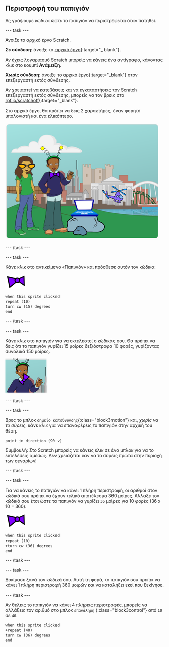 ## Περιστροφή του παπιγιόν

Ας γράψουμε κώδικα ώστε το παπιγιόν να περιστρέφεται όταν πατηθεί.

--- task ---

Άνοιξε το αρχικό έργο Scratch.

**Σε σύνδεση**: άνοιξε το [αρχικό έργο](http://rpf.io/tech-toys-on){:target="_ blank"}.

Αν έχεις λογαριασμό Scratch μπορείς να κάνεις ένα αντίγραφο, κάνοντας κλικ στο κουμπί **Ανάμειξη**.

**Χωρίς σύνδεση**: άνοιξε το [αρχικό έργο](http://rpf.io/p/en/tech-toys-go){:target="_blank"} στον επεξεργαστή εκτός σύνδεσης.

Αν χρειαστεί να κατεβάσεις και να εγκαταστήσεις τον Scratch επεξεργαστή εκτός σύνδεσης, μπορείς να τον βρεις στο [rpf.io/scratchoff](http://rpf.io/scratchoff){:target="_blank"}.

Στο αρχικό έργο, θα πρέπει να δεις 2 χαρακτήρες, έναν φορητό υπολογιστή και ένα ελικόπτερο.

![αρχικά έργα](images/toys-starter.png)

--- /task ---

--- task ---

Κάνε κλικ στο αντικείμενο «Παπιγιόν» και πρόσθεσε αυτόν τον κώδικα:

![αντικείμενο παπιγιόν](images/bowtie-sprite.png)

```blocks3
when this sprite clicked
repeat (10)
turn cw (15) degrees
end
```

--- /task ---


--- task ---

Κάνε κλικ στο παπιγιόν για να εκτελεστεί ο κώδικάς σου. Θα πρέπει να δεις ότι το παπιγιόν γυρίζει 15 μοίρες δεξιόστροφα 10 φορές, γυρίζοντας συνολικά 150 μοίρες.

![περιστροφή παπιγιόν κατά 150 μοίρες](images/toys-bowtie-test.png)

--- /task ---

--- task ---

Βρες το μπλοκ `σημείο κατεύθυνσης`{:class="block3motion"} και, _χωρίς να το σύρεις_, κάνε κλικ για να επαναφέρεις το παπιγιόν στην αρχική του θέση.

```blocks3
point in direction (90 v)
```

Συμβουλή: Στο Scratch μπορείς να κάνεις κλικ σε ένα μπλοκ για να το εκτελέσεις αμέσως. Δεν χρειάζεται καν να το σύρεις πρώτα στην περιοχή των σεναρίων!

--- /task ---

--- task ---

Για να κάνεις το παπιγιόν να κάνει 1 πλήρη περιστροφή, οι αριθμοί στον κώδικά σου πρέπει να έχουν τελικό αποτέλεσμα 360 μοίρες. Άλλαξε τον κώδικά σου έτσι ώστε το παπιγιόν να γυρίζει `36` μοίρες για 10 φορές (36 x 10 = 360).

![αντικείμενο παπιγιόν](images/bowtie-sprite.png)

```blocks3
when this sprite clicked
repeat (10)
+turn cw (36) degrees
end
```

--- /task ---

--- task ---

Δοκίμασε ξανά τον κώδικά σου. Αυτή τη φορά, το παπιγιόν σου πρέπει να κάνει 1 πλήρη περιστροφή 360 μοιρών και να καταλήξει εκεί που ξεκίνησε.

--- /task ---

Αν θέλεις το παπιγιόν να κάνει 4 πλήρεις περιστροφές, μπορείς να αλλάξεις τον αριθμό στο μπλοκ `επανάληψη` {:class="block3control"} από `10` σε `40`.

```blocks3
when this sprite clicked
+repeat (40)
turn cw (36) degrees
end
```
